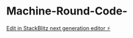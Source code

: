 # Machine-Round-Code-

[Edit in StackBlitz next generation editor ⚡️](https://stackblitz.com/~/github.com/Aditya621/Machine-Round-Code-)